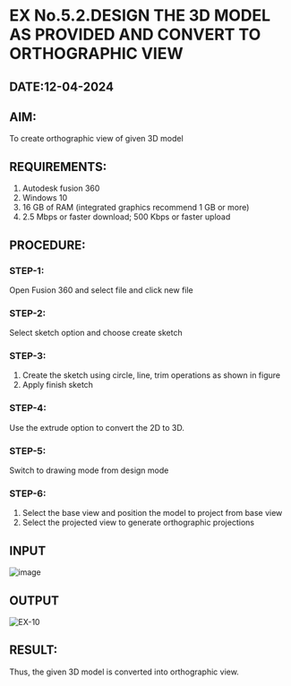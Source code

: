 # EX No.5.2.DESIGN THE 3D MODEL AS PROVIDED AND CONVERT TO ORTHOGRAPHIC VIEW
## DATE:12-04-2024

## AIM: 
To create orthographic view of given 3D model

## REQUIREMENTS: 
1. Autodesk fusion 360
2. Windows 10
3. 16 GB of RAM (integrated graphics recommend 1 GB or more)
4. 2.5 Mbps or faster download; 500 Kbps or faster upload 

## PROCEDURE:

### STEP-1:
Open Fusion 360 and select file and click new file

### STEP-2:
Select sketch option and choose create sketch

### STEP-3: 
1. Create the sketch using circle, line, trim operations as shown in figure
2. Apply finish sketch 

### STEP-4:
 Use the extrude option to convert the 2D to 3D.

### STEP-5:
Switch to drawing mode from design mode 
          
### STEP-6:
1. Select the base view and position the model to project from base view 
2. Select the projected view to generate orthographic projections

## INPUT
![image](https://user-images.githubusercontent.com/113594316/199412055-fa1f658d-65f4-42c2-9c3c-78c93512e905.png)

## OUTPUT
![EX-10](https://github.com/Keerthika23013559/EX-No.5.2.DESIGN-THE-3D-MODEL-AS-PROVIDED-AND-CONVERT-TO-ORTHOGRAPHIC-VIEW/assets/162658262/f5be0b88-0771-49d2-a7e7-696fb44f5648)

## RESULT:
Thus, the given 3D model is converted into orthographic view.
